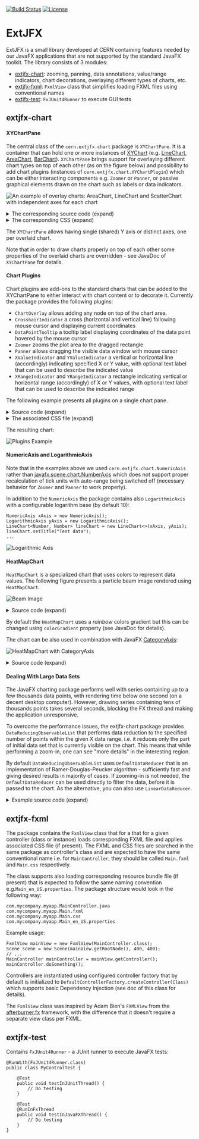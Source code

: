 [![Build Status](https://travis-ci.com/extjfx/extjfx.svg?branch=master)](https://travis-ci.com/extjfx/extjfx)
[![License](https://img.shields.io/badge/License-Apache%202.0-blue.svg)](https://opensource.org/licenses/Apache-2.0)

# ExtJFX

ExtJFX is a small library developed at CERN containing features needed by our JavaFX applications that are not supported by the standard JavaFX toolkit. 
The library consists of 3 modules: 
- [extjfx-chart](#extjfx-chart): zooming, panning, data annotations, value/range indicators, chart decorations, overlaying different types of charts, etc.
- [extjfx-fxml](#extjfx-fxml): `FxmlView` class that simplifies loading FXML files using conventional names
- [extjfx-test](#extjfx-test): `FxJUnit4Runner` to execute GUI tests



## extjfx-chart
#### XYChartPane
The central class of the `cern.extjfx.chart` package is `XYChartPane`. It is a container that can hold one or more instances of [XYChart](https://docs.oracle.com/javase/8/javafx/api/javafx/scene/chart/XYChart.html) (e.g. [LineChart](https://docs.oracle.com/javase/8/javafx/api/javafx/scene/chart/LineChart.html), [AreaChart](https://docs.oracle.com/javase/8/javafx/api/javafx/scene/chart/AreaChart.html), [BarChart](https://docs.oracle.com/javase/8/javafx/api/javafx/scene/chart/BarChart.html)). `XYChartPane` brings support for overlaying different chart types on top of each other (as on the figure below) and possibility to add chart plugins (instances of `cern.extjfx.chart.XYChartPlugin`) which can be either interacting components e.g. `Zoomer` or `Panner`, or passive graphical elements drawn on the chart such as labels or data indicators.

![An example of overlay charts: AreaChart, LineChart and ScatterChart with independent axes for each chart](pics/mixed-chart-types.png?raw=true "Different types of charts overlaid")

<details><summary>The corresponding source code (expand)</summary>

```
public class MixedChartSample extends Application {
    private static final List<String> DAYS = new ArrayList<>(
            Arrays.asList("Monday", "Tuesday", "Wednesday", "Thursday", "Friday", "Saturday", "Sunday"));

    @Override
    public void start(Stage stage) throws Exception {
        stage.setTitle("Mixed Chart Sample");

        BarChart<String, Number> barChart = new BarChart<>(createXAxis(), createYAxis());
        barChart.getStyleClass().add("chart1");
        barChart.setAnimated(false);
        barChart.getYAxis().setLabel("Data 1");
        barChart.getYAxis().setSide(Side.LEFT);
        barChart.getData().add(new Series<>("Data 1", createTestData(3)));

        LineChart<String, Number> lineChart = new LineChart<>(createXAxis(), createYAxis());
        lineChart.getStyleClass().add("chart2");
        lineChart.setAnimated(false);
        lineChart.setCreateSymbols(true);
        lineChart.getYAxis().setLabel("Data 2");
        lineChart.getYAxis().setSide(Side.RIGHT);
        lineChart.getData().add(new Series<>("Data 2", createTestData(10)));
        
        ScatterChart<String, Number> scatterChart = new ScatterChart<>(createXAxis(), createYAxis());
        scatterChart.getStyleClass().add("chart3");
        scatterChart.setAnimated(false);
        scatterChart.getYAxis().setLabel("Data 3");
        scatterChart.getYAxis().setSide(Side.RIGHT);
        scatterChart.getData().add(new Series<>("Data 3", createTestData(20)));

        XYChartPane<String, Number> chartPane = new XYChartPane<>(barChart);
        chartPane.setTitle("Mixed chart types");
        chartPane.setCommonYAxis(false);
        chartPane.getOverlayCharts().addAll(lineChart, scatterChart);
        chartPane.getPlugins().addAll(new CrosshairIndicator<>(), new DataPointTooltip<>());
        chartPane.getStylesheets().add("mixed-chart-sample.css");

        BorderPane borderPane = new BorderPane(chartPane);
        Scene scene = new Scene(borderPane, 800, 600);
        stage.setScene(scene);
        stage.show();
    }

    private NumericAxis createYAxis() {
        NumericAxis yAxis = new NumericAxis();
        yAxis.setAnimated(false);
        yAxis.setForceZeroInRange(false);
        yAxis.setAutoRangePadding(0.1);
        yAxis.setAutoRangeRounding(true);
        return yAxis;
    }

    private CategoryAxis createXAxis() {
        CategoryAxis xAxis = new CategoryAxis();
        xAxis.setAnimated(false);
        return xAxis;
    }

    private ObservableList<Data<String, Number>> createTestData(double refVal) {
        Random rnd = new Random();
        List<Data<String, Number>> data = new ArrayList<>();
        for (int i = 0; i < DAYS.size(); i++) {
            data.add(new Data<>(DAYS.get(i), refVal - Math.abs(3 - i) + rnd.nextDouble()));
        }
        return FXCollections.observableArrayList(data);
    }    
    
    public static void main(String[] args) {
        launch(args);
    }
}
```
</details>

<details><summary>The corresponding CSS (expand)</summary>

```
.chart1 .chart-bar { -fx-bar-fill: #22bad9; }
.chart1 .axis:left { -fx-tick-label-fill: #22bad9; }
.chart1 .axis:left .axis-label { -fx-text-fill: #22bad9; }

.chart2 .axis:right { -fx-tick-label-fill: #c62b00; }
.chart2 .axis:right .axis-label { -fx-text-fill: #c62b00; }
.chart2 .chart-series-line { -fx-stroke: #c62b00; }
.chart2 .chart-line-symbol { -fx-background-color: #c62b00, white; }

.chart3 .axis:right { -fx-tick-label-fill: green; }
.chart3 .axis:right .axis-label { -fx-text-fill: green; }
.chart3 .chart-symbol { 
    -fx-background-color: green;
    -fx-background-radius: 0;
    -fx-padding: 7px 5px 7px 5px;
    -fx-shape: "M5,0 L10,9 L5,18 L0,9 Z";
}
```
</details>

The `XYChartPane` allows having single (shared) Y axis or distinct axes, one per overlaid chart. 

Note that in order to draw charts properly on top of each other some properties of the overlaid charts are overridden - see JavaDoc of `XYChartPane` for details.

#### Chart Plugins 

Chart plugins are add-ons to the standard charts that can be added to the XYChartPane to either interact with chart content or to decorate it.
Currently the package provides the following plugins:
- `ChartOverlay` allows adding any node on top of the chart area. 
- `CrosshairIndicator` a cross (horizontal and vertical line) following mouse cursor and displaying current coordinates
- `DataPointTooltip` a tooltip label displaying coordinates of the data point hovered by the mouse cursor
- `Zoomer` zooms the plot area to the dragged rectangle
- `Panner` allows dragging the visible data window with mouse cursor
- `XValueIndicator` and `YValueIndicator` a vertical or horizontal line (accordingly) indicating specified X or Y value, with optional text label that can be used to describe the indicated value
- `XRangeIndicator` and  `YRangeIndicator` a rectangle indicating vertical or horizontal range (accordingly) of X or Y values, with optional text label that can be used to describe the indicated range

The following example presents all plugins on a single chart pane.

<details><summary>Source code (expand)</summary>

```
public class PluginsSample extends Application {

  @Override
    public void start(Stage stage) {
        stage.setTitle("Plugins Sample");
        
       NumericAxis xAxis = new NumericAxis();
        xAxis.setLabel("X Values");
         
        NumericAxis yAxis = new NumericAxis();
        yAxis.setAutoRangePadding(0.1);
        yAxis.setLabel("Y Values");
         
        LineChart<Number, Number> chart = new LineChart<>(xAxis, yAxis);
        chart.getData().add(new Series<>("Test Data", createTestData()));
         
        XYChartPane<Number, Number> chartPane = new XYChartPane<>(chart);
        XValueIndicator<Number> internalStop = new XValueIndicator<>(75, "Internal Stop");
        internalStop.setLabelPosition(0.95);
        chartPane.getPlugins().add(internalStop);
         
        YValueIndicator<Number> yMin = new YValueIndicator<>(-7.5, "MIN");
        yMin.setLabelPosition(0.1);
        YValueIndicator<Number> yMax = new YValueIndicator<>(7.5, "MAX");
        yMax.setLabelPosition(0.1);
        chartPane.getPlugins().addAll(yMin, yMax);
        XRangeIndicator<Number> xRange = new XRangeIndicator<>(40, 60, "X Range");
        xRange.setLabelVerticalPosition(0.95);
        chartPane.getPlugins().add(xRange);
         
        YRangeIndicator<Number> thresholds = new YRangeIndicator<>(-5, 5, "Thresholds");
        thresholds.setLabelHorizontalAnchor(HPos.RIGHT);
        thresholds.setLabelHorizontalPosition(0.95);
        thresholds.setLabelVerticalAnchor(VPos.TOP);
        thresholds.setLabelVerticalPosition(0.95);
        chartPane.getPlugins().add(thresholds);
         
        Label label = new Label("Label added to the chart pane\n using ChartOverlay");
        label.setStyle("-fx-background-color: rgba(255, 127, 80, 0.5)");
        AnchorPane.setLeftAnchor(label, 5.0);
        AnchorPane.setTopAnchor(label, 5.0);
        chartPane.getPlugins().add(new ChartOverlay<>(OverlayArea.PLOT_AREA, new AnchorPane(label)));
        chartPane.getPlugins().addAll(new Zoomer(), new Panner(), new CrosshairIndicator<>(), new DataPointTooltip<>());
        chartPane.getStylesheets().add(getClass().getResource("plugins-sample.css").toExternalForm());
  
        Scene scene = new Scene(chartPane, 800, 600);
        stage.setScene(scene);
        stage.show();
    }
    
    private ObservableList<Data<Number, Number>> createTestData() {
        Random rnd = new Random(System.currentTimeMillis());
        List<Data<Number, Number>> data = new ArrayList<>();
        for (int i = 0; i < 100; i++) {
            data.add(new Data<>(i, (rnd.nextBoolean() ? 1 : -1) * 10 * rnd.nextDouble()));
        }
        return FXCollections.observableArrayList(data);
    }
    
    public static void main(String[] args) {
        launch(args);
    }
 }
```
</details>

<details><summary>The associated CSS file (expand)</summary>

```
.x-value-indicator-label { 
	-fx-background-color: pink; 
}
.x-value-indicator-line  {
    -fx-stroke: pink;
    -fx-stroke-width: 2;
}
.x-range-indicator-rect {
    -fx-fill: rgba(173, 255, 47, 0.5);
}
 
.y-range-indicator-label {
    -fx-background-color: orange;
}
.y-range-indicator-rect {
    -fx-stroke: orange;
    -fx-fill: #416ef468;
}
.y-value-indicator-label {
    -fx-background-color: red;
}
.y-value-indicator-line {
    -fx-stroke: red;
}
```
</details>

The resulting chart:

![Plugins Example](pics/chart-plugins.png?raw=true "Chart Plugins")

#### NumericAxis and LogarithmicAxis

Note that in the examples above we used `cern.extjfx.chart.NumericAxis` rather than [javafx.scene.chart.NumberAxis](https://docs.oracle.com/javase/8/javafx/api/javafx/scene/chart/NumberAxis.html) which does not support proper recalculation of tick units with auto-range being switched off (necessary behavior for `Zoomer` and `Panner` to work properly).

In addition to the `NumericAxis` the package contains also `LogarithmicAxis` with a configurable logarithm base (by default 10):

```
NumericAxis xAxis = new NumericAxis();
LogarithmicAxis yAxis = new LogarithmicAxis();
LineChart<Number, Number> lineChart = new LineChart<>(xAxis, yAxis);
lineChart.setTitle("Test data");
...
```

![Logarithmic Axis](pics/log-axis.png?raw=true "Logarithmic Axis")

#### HeatMapChart
`HeatMapChart` is a specialized chart that uses colors to represent data values. 
The following figure presents a particle beam image rendered using `HeatMapChart`.

![Beam Image](pics/beam-image.png?raw=true "HeatMapChart")

<details><summary>Source code (expand)</summary>

```
NumericAxis xAxis = new NumericAxis();
xAxis.setAnimated(false);
xAxis.setAutoRangeRounding(false);
xAxis.setLabel("X Position");
 
NumericAxis yAxis = new NumericAxis();
yAxis.setAnimated(false);
yAxis.setAutoRangeRounding(false);
yAxis.setLabel("Y Position");
 
HeatMapChart<Number, Number> chart = new HeatMapChart<>(xAxis, yAxis);
chart.setTitle("Beam Image");
 
// readImage() creates a DefaultData class containing X, Y and Z values
chart.setData(readImage());
chart.setLegendVisible(true);
chart.setLegendSide(Side.RIGHT);
```
</details>

By default the `HeatMapChart` uses a *rainbow* colors gradient but this can be changed using `colorGradient` property (see JavaDoc for details). 

The chart can be also used in combination with JavaFX [CategoryAxis](https://docs.oracle.com/javase/8/javafx/api/javafx/scene/chart/CategoryAxis.html):

![HeatMapChart with CategoryAxis](pics/heatmap-category.png?raw=true "HeatMapChart with CategoryAxis")

<details><summary>Source code (expand)</summary>

```
@Override
public void start(Stage primaryStage) {
    primaryStage.setTitle("HeatMapChart Category Sample");
    
    CategoryAxis xAxis = new CategoryAxis();
    xAxis.setLabel("Week Days");
    CategoryAxis yAxis = new CategoryAxis();
    yAxis.setLabel("Teams");
    
    HeatMapChart<String, String> chart = new HeatMapChart<>(xAxis, yAxis);
    chart.setTitle("Avg #coffees per Person");
    chart.setColorGradient(ColorGradient.BLUE_RED);
    chart.setData(createData());
    chart.setLegendVisible(true);
    chart.setLegendSide(Side.RIGHT);
     
    Scene scene = new Scene(chart, 800, 600);
    primaryStage.setScene(scene);
    primaryStage.show();
}
 
private static Data<String, String> createData() {
    String[] team = {"A", "B", "C", "D", "E"};
    String[] days = {"Mon", "Tue", "Wed", "Thu", "Fri"};
     
    Random rnd = new Random();
    double[][] coffees = new double[days.length][team.length];
    for (int i = 0; i < days.length; i++) {
        for (int j = 0; j < team.length; j++) {
            coffees[i][j] = 3 * rnd.nextDouble();
        }
    }
    return new DefaultData<>(days, team, coffees);
}
```
</details>

#### Dealing With Large Data Sets

The JavaFX charting package performs well with series containing up to a few thousands data points, with rendering time below one second (on a decent desktop computer). 
However, drawing series containing tens of thousands points takes several seconds, blocking the FX thread and making the application unresponsive.

To overcome the performance issues, the extjfx-chart package provides `DataReducingObservableList` that performs data reduction to the specified number of points within the given X data range. i.e. it reduces only the part of initial data set that is currently visible on the chart.
This means that while performing a zoom-in, one can see "more details" in the interesting region. 

By default `DataReducingObservableList` uses  `DefaultDataReducer` that is an implementation of Ramer-Douglas-Peucker algorithm - sufficiently fast and giving desired results in majority of cases. If zooming-in is not needed, the `DefaultDataReducer` can be used directly to filter the data, before it is passed to the chart. As the alternative, you can also use `LinearDataReducer`.

<details><summary>Example source code (expand)</summary>

```
NumericAxis xAxis = new NumericAxis();
xAxis.setAnimated(false);
NumericAxis yAxis = new NumericAxis();
yAxis.setAnimated(false);
LineChart<Number, Number> lineChart = new LineChart<>(xAxis, yAxis);
lineChart.setTitle("Test data");
 
DataReducingObservableList<Number, Number> reducedData = new DataReducingObservableList<>(xAxis);
lineChart.getData().add(new Series<>("Random data", reducedData));
 
ArrayData<Number, Number> sourceData =  ArrayData.of(RandomDataGenerator.generateArrayData(0, 1, MAX_NUMBER_OF_POINTS, 0)); 
reducedData.setData(sourceData);
```
</details>

## extjfx-fxml

The package contains the `FxmlView` class that for a that for a given controller (class or instance) loads corresponding FXML file and applies associated CSS file (if present). The FXML and CSS files are searched in the same package as controller's class and are expected to have the same conventional name i.e. for `MainController`, they should be called `Main.fxml` and `Main.css` respectively.

The class supports also loading corresponding resource bundle file (if present) that is expected to follow the same
naming convention e.g.`Main_en_US.properties`. The package structure would look in the following way:
```
com.mycompany.myapp.MainController.java
com.mycompany.myapp.Main.fxml
com.mycompany.myapp.Main.css
com.mycompany.myapp.Main_en_US.properties
```

Example usage:
```
FxmlView mainView = new FxmlView(MainController.class);
Scene scene = new Scene(mainView.getRootNode(), 400, 400);
// ...
MainController mainController = mainView.getController();
mainController.doSomething();
```

Controllers are instantiated using configured controller factory that by default is
initialized to `DefaultControllerFactory.createController(Class)` which supports basic Dependency Injection (see doc of this class for details).

The `FxmlView` class was inspired by Adam Bien's `FXMLView` from the [afterburner.fx](http://afterburner.adam-bien.com) framework, 
with the difference that it doesn't require a separate view class per FXML.

## extjfx-test

Contains `FxJUnit4Runner` - a JUnit runner to execute JavaFX tests:
```
@RunWith(FxJUnit4Runner.class)
public class MyControlTest {

    @Test
    public void testInJUnitThread() {
        // Do testing
    }

    @Test
    @RunInFxThread
    public void testInJavaFXThread() {
        // Do testing
    }
}
```

